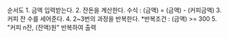 순서도
    1. 금액 입력받는다.
    2. 잔돈을 계산한다.
    수식 : (금액) = (금액) - (커피금액)
    3. 커피 잔 수를 세어준다.
    4. 2~3번의 과정을 반복한다.
        *반복조건 : (금액) >= 300
    5. "커피 n잔, (잔액)원" 반복하여 출력